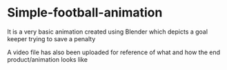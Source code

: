 # Simple-football-animation
It is a very basic animation created using Blender which depicts a goal keeper trying to save a penalty

A video file has also been uploaded for reference of what and how the end product/animation looks like
